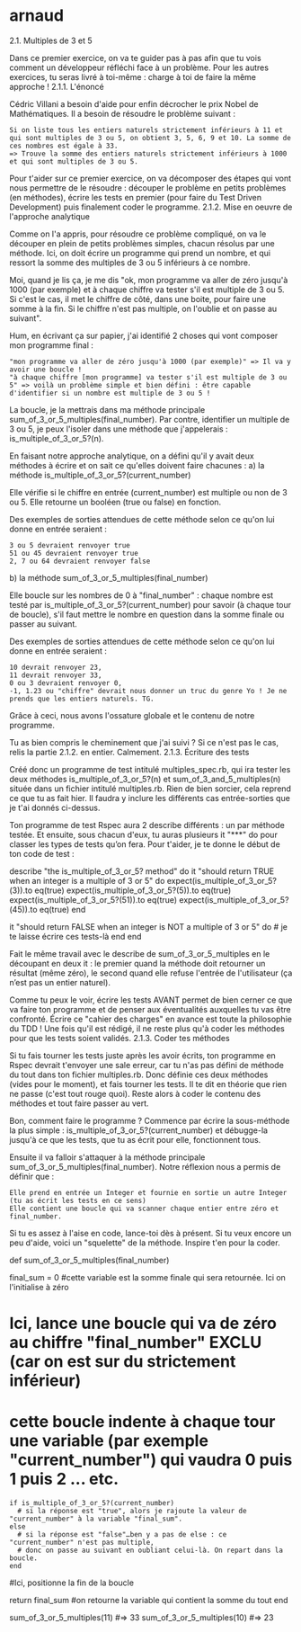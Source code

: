 # arnaud

2.1. Multiples de 3 et 5

Dans ce premier exercice, on va te guider pas à pas afin que tu vois comment un développeur réfléchi face à un problème. Pour les autres exercices, tu seras livré à toi-même : charge à toi de faire la même approche !
2.1.1. L'énoncé

Cédric Villani a besoin d'aide pour enfin décrocher le prix Nobel de Mathématiques. Il a besoin de résoudre le problème suivant :

    Si on liste tous les entiers naturels strictement inférieurs à 11 et qui sont multiples de 3 ou 5, on obtient 3, 5, 6, 9 et 10. La somme de ces nombres est égale à 33.
    => Trouve la somme des entiers naturels strictement inférieurs à 1000 et qui sont multiples de 3 ou 5.

Pour t'aider sur ce premier exercice, on va décomposer des étapes qui vont nous permettre de le résoudre : découper le problème en petits problèmes (en méthodes), écrire les tests en premier (pour faire du Test Driven Development) puis finalement coder le programme.
2.1.2. Mise en oeuvre de l'approche analytique

Comme on l'a appris, pour résoudre ce problème compliqué, on va le découper en plein de petits problèmes simples, chacun résolus par une méthode. Ici, on doit écrire un programme qui prend un nombre, et qui ressort la somme des multiples de 3 ou 5 inférieurs à ce nombre.

Moi, quand je lis ça, je me dis "ok, mon programme va aller de zéro jusqu'à 1000 (par exemple) et à chaque chiffre va tester s'il est multiple de 3 ou 5. Si c'est le cas, il met le chiffre de côté, dans une boite, pour faire une somme à la fin. Si le chiffre n'est pas multiple, on l'oublie et on passe au suivant".

Hum, en écrivant ça sur papier, j'ai identifié 2 choses qui vont composer mon programme final :

    "mon programme va aller de zéro jusqu'à 1000 (par exemple)" => Il va y avoir une boucle !
    "à chaque chiffre [mon programme] va tester s'il est multiple de 3 ou 5" => voilà un problème simple et bien défini : être capable d'identifier si un nombre est multiple de 3 ou 5 !

La boucle, je la mettrais dans ma méthode principale sum_of_3_or_5_multiples(final_number). Par contre, identifier un multiple de 3 ou 5, je peux l'isoler dans une méthode que j'appelerais : is_multiple_of_3_or_5?(n).

En faisant notre approche analytique, on a défini qu'il y avait deux méthodes à écrire et on sait ce qu'elles doivent faire chacunes :
a) la méthode is_multiple_of_3_or_5?(current_number)

Elle vérifie si le chiffre en entrée (current_number) est multiple ou non de 3 ou 5. Elle retourne un booléen (true ou false) en fonction.

Des exemples de sorties attendues de cette méthode selon ce qu'on lui donne en entrée seraient :

    3 ou 5 devraient renvoyer true
    51 ou 45 devraient renvoyer true
    2, 7 ou 64 devraient renvoyer false

b) la méthode sum_of_3_or_5_multiples(final_number)

Elle boucle sur les nombres de 0 à "final_number" : chaque nombre est testé par is_multiple_of_3_or_5?(current_number) pour savoir (à chaque tour de boucle), s'il faut mettre le nombre en question dans la somme finale ou passer au suivant.

Des exemples de sorties attendues de cette méthode selon ce qu'on lui donne en entrée seraient :

    10 devrait renvoyer 23,
    11 devrait renvoyer 33,
    0 ou 3 devraient renvoyer 0,
    -1, 1.23 ou "chiffre" devrait nous donner un truc du genre Yo ! Je ne prends que les entiers naturels. TG.

Grâce à ceci, nous avons l'ossature globale et le contenu de notre programme.

Tu as bien compris le cheminement que j'ai suivi ? Si ce n'est pas le cas, relis la partie 2.1.2. en entier. Calmement.
2.1.3. Écriture des tests

Créé donc un programme de test intitulé multiples_spec.rb, qui ira tester les deux méthodes is_multiple_of_3_or_5?(n) et sum_of_3_and_5_multiples(n) située dans un fichier intitulé multiples.rb. Rien de bien sorcier, cela reprend ce que tu as fait hier. Il faudra y inclure les différents cas entrée-sorties que je t'ai donnés ci-dessus.

Ton programme de test Rspec aura 2 describe différents : un par méthode testée. Et ensuite, sous chacun d'eux, tu auras plusieurs it "***" do pour classer les types de tests qu’on fera. Pour t'aider, je te donne le début de ton code de test :

describe "the is_multiple_of_3_or_5? method" do
  it "should return TRUE when an integer is a multiple of 3 or 5" do
    expect(is_multiple_of_3_or_5?(3)).to eq(true)
    expect(is_multiple_of_3_or_5?(5)).to eq(true)
    expect(is_multiple_of_3_or_5?(51)).to eq(true)
    expect(is_multiple_of_3_or_5?(45)).to eq(true)
  end

  it "should return FALSE when an integer is NOT a multiple of 3 or 5" do
    # je te laisse écrire ces tests-là
  end
end

Fait le même travail avec le describe de sum_of_3_or_5_multiples en le découpant en deux it : le premier quand la méthode doit retourner un résultat (même zéro), le second quand elle refuse l'entrée de l'utilisateur (ça n’est pas un entier naturel).

Comme tu peux le voir, écrire les tests AVANT permet de bien cerner ce que va faire ton programme et de penser aux éventualités auxquelles tu vas être confronté. Écrire ce "cahier des charges" en avance est toute la philosophie du TDD ! Une fois qu'il est rédigé, il ne reste plus qu'à coder les méthodes pour que les tests soient validés.
2.1.3. Coder tes méthodes

Si tu fais tourner les tests juste après les avoir écrits, ton programme en Rspec devrait t'envoyer une sale erreur, car tu n'as pas défini de méthode du tout dans ton fichier multiples.rb. Donc définie ces deux méthodes (vides pour le moment), et fais tourner les tests. Il te dit en théorie que rien ne passe (c'est tout rouge quoi). Reste alors à coder le contenu des méthodes et tout faire passer au vert.

Bon, comment faire le programme ? Commence par écrire la sous-méthode la plus simple : is_multiple_of_3_or_5?(current_number) et débugge-la jusqu'à ce que les tests, que tu as écrit pour elle, fonctionnent tous.

Ensuite il va falloir s'attaquer à la méthode principale sum_of_3_or_5_multiples(final_number). Notre réflexion nous a permis de définir que :

    Elle prend en entrée un Integer et fournie en sortie un autre Integer (tu as écrit les tests en ce sens)
    Elle contient une boucle qui va scanner chaque entier entre zéro et final_number.

Si tu es assez à l'aise en code, lance-toi dès à présent.
Si tu veux encore un peu d'aide, voici un "squelette" de la méthode. Inspire t'en pour la coder.

def sum_of_3_or_5_multiples(final_number)

  final_sum = 0 #cette variable est la somme finale qui sera retournée. Ici on l'initialise à zéro

  # Ici, lance une boucle qui va de zéro au chiffre "final_number" EXCLU (car on est sur du strictement inférieur)
  # cette boucle indente à chaque tour une variable (par exemple "current_number") qui vaudra 0 puis 1 puis 2 ... etc.

    if is_multiple_of_3_or_5?(current_number)
      # si la réponse est "true", alors je rajoute la valeur de "current_number" à la variable "final_sum".
    else
      # si la réponse est "false"…ben y a pas de else : ce "current_number" n'est pas multiple,
      # donc on passe au suivant en oubliant celui-là. On repart dans la boucle.
    end

  #Ici, positionne la fin de la boucle

  return final_sum #on retourne la variable qui contient la somme du tout
end

sum_of_3_or_5_multiples(11) #=> 33
sum_of_3_or_5_multiples(10) #=> 23

